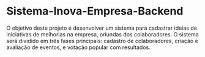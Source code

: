 # Sistema-Inova-Empresa-Backend
O objetivo deste projeto é desenvolver um sistema para cadastrar ideias de iniciativas de melhorias na empresa, oriundas dos colaboradores. O sistema será dividido em três fases principais: cadastro de colaboradores, criação e avaliação de eventos, e votação popular com resultados.
